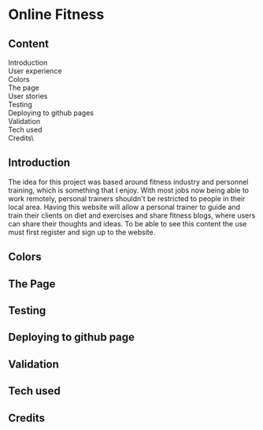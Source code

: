 # Online Fitness

## Content
Introduction\
User experience\
Colors\
The page\
User stories\
Testing\
Deploying to github pages\
Validation\
Tech used\
Credits\

## Introduction
The idea for this project was based around fitness industry and personnel training, which is something that I enjoy. With most jobs now being able to work remotely, personal trainers shouldn't be restricted to people in their local area. Having this website will allow a personal trainer to guide and train their clients on diet and exercises and share fitness blogs, where users can share their thoughts and ideas. To be able to see this content the use must first register and sign up to the website.
## Colors

## The Page
## Testing
## Deploying to github page
## Validation
## Tech used
## Credits
